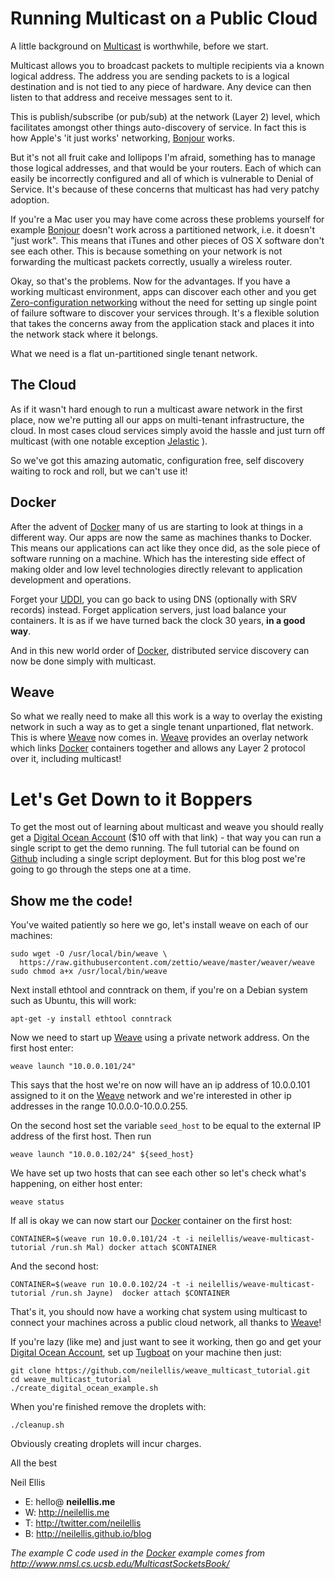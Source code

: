 Running Multicast on a Public Cloud
===================================

A little background on [Multicast](http://en.wikipedia.org/wiki/IP_multicast) is worthwhile, before we start.

Multicast allows you to broadcast packets to multiple recipients via a known logical address. The address you are sending packets to is a logical destination and is not tied to any piece of hardware. Any device can then listen to that address and receive messages sent to it.

This is publish/subscribe (or pub/sub) at the network (Layer 2) level, which facilitates amongst other things auto-discovery of service. In fact this is how Apple's 'it just works' networking, [Bonjour](http://www.apple.com/support/bonjour/) works.

But it's not all fruit cake and lollipops I'm afraid, something has to manage those logical addresses, and that would be your routers. Each of which can easily be incorrectly configured and all of which is vulnerable to Denial of Service. It's because of these concerns that multicast has had very patchy adoption.

If you're a Mac user you may have come across these problems yourself for example [Bonjour](http://www.apple.com/support/bonjour/) doesn't work across a partitioned network, i.e. it doesn't "just work". This means that iTunes and other pieces of OS X software don't see each other. This is because something on your network is not forwarding the multicast packets correctly, usually a wireless router.

Okay, so that's the problems. Now for the advantages. If you have a working multicast environment, apps can discover each other and you get [Zero-configuration networking](http://en.wikipedia.org/wiki/Zero-configuration_networking) without the need for setting up single point of failure software to discover your services through. It's a flexible solution that takes the concerns away from the application stack and places it into the network stack where it belongs.

What we need is a flat un-partitioned single tenant network.

The Cloud
---------

As if it wasn't hard enough to run a multicast aware network in the first place, now we're putting all our apps on multi-tenant infrastructure, the cloud. In most cases cloud services simply avoid the hassle and just turn off multicast (with one notable exception [Jelastic](http://jelastic.com/) ).

So we've got this amazing automatic, configuration free, self discovery waiting to rock and roll, but we can't use it!

Docker
------

After the advent of [Docker](https://www.docker.com/) many of us are starting to look at things in a different way. Our apps are now the same as machines thanks to Docker. This means our applications can act like they once did, as the sole piece of software running on a machine. Which has the interesting side effect of making older and low level technologies directly relevant to application development and operations.

Forget your [UDDI](http://en.wikipedia.org/wiki/Universal_Description_Discovery_and_Integration), you can go back to using DNS (optionally with SRV records) instead. Forget application servers, just load balance your containers. It is as if we have turned back the clock 30 years, **in a good way**.

And in this new world order of [Docker](https://www.docker.com/), distributed service discovery can now be done simply with multicast.

Weave
-----

So what we really need to make all this work is a way to overlay the existing network in such a way as to get a single tenant unpartioned, flat network. This is where [Weave](https://github.com/zettio/weave) now comes in. [Weave](https://github.com/zettio/weave) provides an overlay network which links [Docker](https://www.docker.com/) containers together and allows any Layer 2 protocol over it, including multicast!

Let's Get Down to it Boppers
============================

To get the most out of learning about multicast and weave you should really get a [Digital Ocean Account](https://www.digitalocean.com/?refcode=7b4639fc8194) ($10 off with that link) - that way you can run a single script to get the demo running. The full tutorial can be found on [Github](https://github.com/cazcade/weave_multicast_tutorial) including a single script deployment. But for this blog post we're going to go through the steps one at a time.

Show me the code!
-----------------

You've waited patiently so here we go, let's install weave on each of our machines:

    sudo wget -O /usr/local/bin/weave \
      https://raw.githubusercontent.com/zettio/weave/master/weaver/weave
    sudo chmod a+x /usr/local/bin/weave

Next install ethtool and conntrack on them, if you're on a Debian system such as Ubuntu, this will work:

    apt-get -y install ethtool conntrack

Now we need to start up [Weave](https://github.com/zettio/weave) using a private network address. On the first host enter:

    weave launch "10.0.0.101/24"

This says that the host we're on now will have an ip address of 10.0.0.101 assigned to it on the [Weave](https://github.com/zettio/weave) network and we're interested in other ip addresses in the range 10.0.0.0-10.0.0.255.

On the second host set the variable `seed_host` to be equal to the external IP address of the first host. Then run

    weave launch "10.0.0.102/24" ${seed_host}

We have set up two hosts that can see each other so let's check what's happening, on either host enter:

    weave status

If all is okay we can now start our [Docker](https://www.docker.com/) container on the first host:

    CONTAINER=$(weave run 10.0.0.101/24 -t -i neilellis/weave-multicast-tutorial /run.sh Mal) docker attach $CONTAINER

And the second host:

    CONTAINER=$(weave run 10.0.0.102/24 -t -i neilellis/weave-multicast-tutorial /run.sh Jayne)  docker attach $CONTAINER

That's it, you should now have a working chat system using multicast to connect your machines across a public cloud network, all thanks to [Weave](https://github.com/zettio/weave)!

If you're lazy (like me) and just want to see it working, then go and get your [Digital Ocean Account](https://www.digitalocean.com/?refcode=7b4639fc8194), set up [Tugboat](https://github.com/pearkes/tugboat) on your machine then just:

    git clone https://github.com/neilellis/weave_multicast_tutorial.git
    cd weave_multicast_tutorial
    ./create_digital_ocean_example.sh

When you're finished remove the droplets with:

    ./cleanup.sh

Obviously creating droplets will incur charges.

All the best

Neil Ellis

- E: hello@ **neilellis.me**
- W: http://neilellis.me
- T: http://twitter.com/neilellis
- B: http://neilellis.github.io/blog

*The example C code used in the [Docker](https://www.docker.com/) example comes from http://www.nmsl.cs.ucsb.edu/MulticastSocketsBook/*
